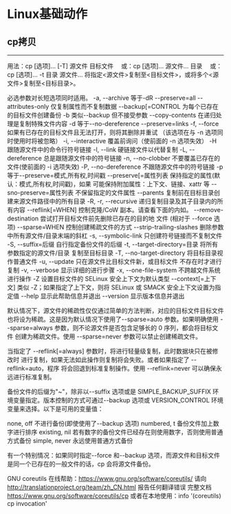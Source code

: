 # Linux基础动作

## cp拷贝
---
用法：cp [选项]... [-T] 源文件 目标文件
　或：cp [选项]... 源文件... 目录
　或：cp [选项]... -t 目录 源文件...
将指定<源文件>复制至<目标文件>，或将多个<源文件>复制至<目标目录>。

必选参数对长短选项同时适用。
  -a, --archive			等于-dR --preserve=all
      --attributes-only	仅复制属性而不复制数据      --backup[=CONTROL		为每个已存在的目标文件创建备份
  -b				类似--backup 但不接受参数
      --copy-contents		在递归处理是复制特殊文件内容
  -d				等于--no-dereference --preserve=links
  -f, --force                  如果有已存在的目标文件且无法打开，则将其删除并重试
                                 （该选项在与 -n 选项同时使用时将被忽略）
  -i, --interactive            覆盖前询问（使前面的 -n 选项失效）
  -H                           跟随源文件中的命令行符号链接
  -l, --link                   硬链接文件以代替复制
  -L, --dereference            总是跟随源文件中的符号链接
  -n, --no-clobber		不要覆盖已存在的文件(使前面的 -i 选项失效)
  -P, --no-dereference		不跟随源文件中的符号链接
  -p				等于--preserve=模式,所有权,时间戳
      --preserve[=属性列表	保持指定的属性(默认：模式,所有权,时间戳)，如果
					可能保持附加属性：上下文、链接、xattr 等
      --sno-preserve=属性列表	不保留指定的文件属性
      --parents			复制前在目标目录创建来源文件路径中的所有目录
  -R, -r, --recursive		递归复制目录及其子目录内的所有内容
      --reflink[=WHEN]		控制克隆/CoW 副本。请查看下面的内如。
      --remove-destination	尝试打开目标文件前先删除已存在的目的地
					文件 (相对于 --force 选项)
      --sparse=WHEN		控制创建稀疏文件的方式
      --strip-trailing-slashes	删除参数中所有源文件/目录末端的斜杠
  -s, --symbolic-link		只创建符号链接而不复制文件
  -S, --suffix=后缀		自行指定备份文件的后缀
  -t,  --target-directory=目录	将所有参数指定的源文件/目录
                                           复制至目标目录
  -T, --no-target-directory	将目标目录视作普通文件
  -u, --update			只在源文件比目标文件新，或目标文件
					不存在时才进行复制
  -v, --verbose		显示详细的进行步骤
  -x, --one-file-system	不跨越文件系统进行操作
  -Z                           设置目标文件的 SELinux 安全上下文为默认类型
      --context[=上下文]       类似 -Z；如果指定了上下文，则将 SELinux 或
                                 SMACK 安全上下文设置为指定值
      --help		显示此帮助信息并退出
      --version		显示版本信息并退出

默认情况下，源文件的稀疏性仅仅通过简单的方法判断，对应的目标文件目标文件
也将设为稀疏。这是因为默认情况下使用了--sparse=auto 参数。如果明确使用
--sparse=always 参数，则不论源文件是否包含足够长的 0 序列，都会将目标文件
创建为稀疏文件。使用 --sparse=never 参数可以禁止创建稀疏文件。

当指定了 --reflink[=always] 参数时，将进行轻量级复制，此时数据块只在被修改时
进行复制，如果无法如此操作则复制将会失败。或者如果指定了 --reflink=auto，程序
将会回退到标准复制操作。使用 --reflink=never 可以确保永远进行标准复制。

备份文件的后缀为"~"，除非以--suffix 选项或是 SIMPLE_BACKUP_SUFFIX
环境变量指定。版本控制的方式可通过--backup 选项或 VERSION_CONTROL 环境
变量来选择。以下是可用的变量值：

  none, off       不进行备份(即使使用了--backup 选项)
  numbered, t     备份文件加上数字进行排序
  existing, nil   若有数字的备份文件已经存在则使用数字，否则使用普通方式备份
  simple, never   永远使用普通方式备份

有一个特别情况：如果同时指定--force 和--backup 选项，而源文件和目标文件
是同一个已存在的一般文件的话，cp 会将源文件备份。

GNU coreutils 在线帮助：<https://www.gnu.org/software/coreutils/>
请向 <http://translationproject.org/team/zh_CN.html> 报告任何翻译错误
完整文档 <https://www.gnu.org/software/coreutils/cp>
或者在本地使用：info '(coreutils) cp invocation'
